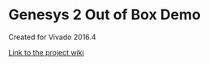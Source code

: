 # Genesys 2 Out of Box Demo <!-- Replace this line with the project name -->
Created for Vivado 2016.4

[Link to the project wiki](https://reference.digilentinc.com/learn/programmable-logic/tutorials/genesys-2-user-demo/start)

